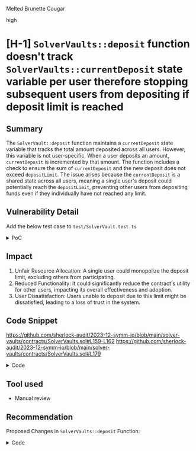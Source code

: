 Melted Brunette Cougar

high

# [H-1] `SolverVaults::deposit` function doesn't track `SolverVaults::currentDeposit` state variable per user therefore stopping subsequent users from depositing if deposit limit is reached

## Summary
The `SolverVault::deposit` function maintains a `currentDeposit` state variable that tracks the total amount deposited across all users. However, this variable is not user-specific. When a user deposits an amount, `currentDeposit` is incremented by that amount. The function includes a check to ensure the sum of `currentDeposit` and the new deposit does not exceed `depositLimit`. The issue arises because the `currentDeposit` is a shared state across all users, meaning a single user's deposit could potentially reach the `depositLimit`, preventing other users from depositing funds even if they individually have not reached any limit.

## Vulnerability Detail
Add the below test case to `test/SolverVault.test.ts`

<details>
<summary>PoC</summary>
</br>

```javascript
//existing unit tests under 'deposit' test suite

const depositLimit = decimal(100000); // Assuming this is your deposit limit

it("should prevent further deposits after reaching deposit limit", async function () {
  const depositAmount = depositLimit;
  await mintFor(user, depositAmount);
  console.log(
    `Deposit the limit amount of ${depositLimit} with user ${await user.getAddress()}`
  );
  await solverVault.connect(user).deposit(depositAmount);

  // Any further deposit attempts should be rejected
  const smallDeposit = 1n; // A small deposit attempt
  await mintFor(other, smallDeposit);
  console.log(
    `Attempt to deposit ${smallDeposit} with user ${await other.getAddress()}`
  );
  await expect(
    solverVault.connect(other).deposit(smallDeposit)
  ).to.be.revertedWith("SolverVault: Deposit limit reached");
});
```

</details>

## Impact
1. Unfair Resource Allocation: A single user could monopolize the deposit limit, excluding others from participating.
2. Reduced Functionality: It could significantly reduce the contract's utility for other users, impacting its overall effectiveness and adoption.
3. User Dissatisfaction: Users unable to deposit due to this limit might be dissatisfied, leading to a loss of trust in the system.

## Code Snippet

https://github.com/sherlock-audit/2023-12-symm-io/blob/main/solver-vaults/contracts/SolverVaults.sol#L159-L162
https://github.com/sherlock-audit/2023-12-symm-io/blob/main/solver-vaults/contracts/SolverVaults.sol#L179

<details>
<summary>Code</summary>
</br>

```javascript
function deposit(uint256 amount) external whenNotPaused {
    //@audit-info : if i were to put the max deposit, wouldn't that affect future depositors?
@>  require(
        currentDeposit + amount <= depositLimit,
        "SolverVault: Deposit limit reached"
    );
    IERC20(collateralTokenAddress).safeTransferFrom(
        msg.sender,
        address(this),
        amount
    );

    uint256 amountInSolverVaultTokenDecimals = solverVaultTokenDecimals >=
        collateralTokenDecimals
        ? amount *
            (10 ** (solverVaultTokenDecimals - collateralTokenDecimals))
        : amount /
            (10 ** (collateralTokenDecimals - solverVaultTokenDecimals));

    console.log(msg.sender);
    SolverVaultToken(solverVaultTokenAddress).mint(
        msg.sender,
        amountInSolverVaultTokenDecimals
    );
@>  currentDeposit += amount;
    emit Deposit(msg.sender, amount);
}

```

</details>

## Tool used

- Manual review

## Recommendation

Proposed Changes in `SolverVaults::deposit` Function:

<details>
<summary>Code</summary>
</br>

```diff
- uint256 public currentDeposit;
+ mapping(address => uint256) public currentDeposit; // Track deposit amount per user

...

function deposit(uint256 amount) external whenNotPaused {
+   require(
+       currentDeposit[msg.sender] + amount <= depositLimit,
+       "SolverVault: Deposit limit reached"
+   );
-   require(
-       currentDeposit + amount <= depositLimit,
-       "SolverVault: Deposit limit reached"
-   );

    ...

-   currentDeposit += amount;
+   currentDeposit[msg.sender] += amount; // Update the user-specific deposit amount

    ...
}
```

</details>